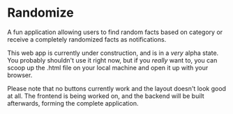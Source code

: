 # Randomize
A fun application allowing users to find random facts based on category or receive a completely randomized facts as notifications.

This web app is currently under construction, and is in a *very* alpha state. You probably shouldn't use it right now, but if you *really* want to, you can scoop up the .html file on your local machine and open it up with your browser. 

Please note that no buttons currently work and the layout doesn't look good at all. The frontend is being worked on, and the backend will be built afterwards, forming the complete application. 
